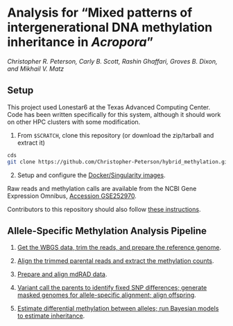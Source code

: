 
<!-- README.md is generated from README.Rmd. Please edit that file -->

# Analysis for “Mixed patterns of intergenerational DNA methylation inheritance in *Acropora*”

*Christopher R. Peterson, Carly B. Scott, Rashin Ghaffari, Groves B.
Dixon, and Mikhail V. Matz*

## Setup

This project used Lonestar6 at the Texas Advanced Computing Center. Code
has been written specifically for this system, although it should work
on other HPC clusters with some modification.

1.  From `$SCRATCH`, clone this repository (or download the zip/tarball
    and extract it)

``` bash
cds
git clone https://github.com/Christopher-Peterson/hybrid_methylation.git
```

2.  Setup and configure the [Docker/Singularity images](setup/docker/).

Raw reads and methylation calls are available from the NCBI Gene
Expression Omnibus, [Accession
GSE252970](https://www.ncbi.nlm.nih.gov/geo/query/acc.cgi?acc=GSE252970).

Contributors to this repository should also follow [these
instructions](setup/dev).

## Allele-Specific Methylation Analysis Pipeline

1.  [Get the WBGS data, trim the reads, and prepare the reference
    genome](setup/wgbs_setup/).

2.  [Align the trimmed parental reads and extract the methylation
    counts](alignment_experiments/).

3.  [Prepare and align mdRAD data](setup/md_rad/).

4.  [Variant call the parents to identify fixed SNP differences;
    generate masked genomes for allele-specific alignment; align
    offspring](snps/).

5.  [Estimate differential methylation between alleles; run Bayesian
    models to estimate inheritance](dss/).
